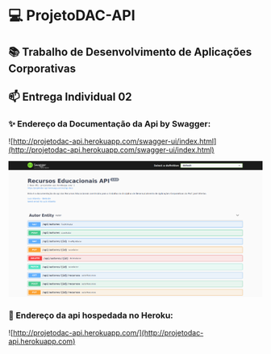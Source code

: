 # :computer: ProjetoDAC-API
##  :books: Trabalho de Desenvolvimento de Aplicações Corporativas

## :mailbox: Entrega Individual 02

### :sparkles: Endereço da Documentação da Api by Swagger:

![http://projetodac-api.herokuapp.com/swagger-ui/index.html](http://projetodac-api.herokuapp.com/swagger-ui/index.html)

![Documentação da Api by Swagger](http://github.com/luizlaljr/projetodac-api/blob/master/print_doc.png)

### :paperclip: Endereço da api hospedada no Heroku:

![http://projetodac-api.herokuapp.com/](http://projetodac-api.herokuapp.com)
